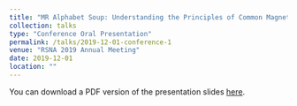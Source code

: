 ```yaml
---
title: "MR Alphabet Soup: Understanding the Principles of Common Magnetic Resonance Abbreviations"
collection: talks
type: "Conference Oral Presentation"
permalink: /talks/2019-12-01-conference-1
venue: "RSNA 2019 Annual Meeting"
date: 2019-12-01
location: ""
---
```


You can download a PDF version of the presentation slides [here](/files/alphabet_rsna.pdf).

